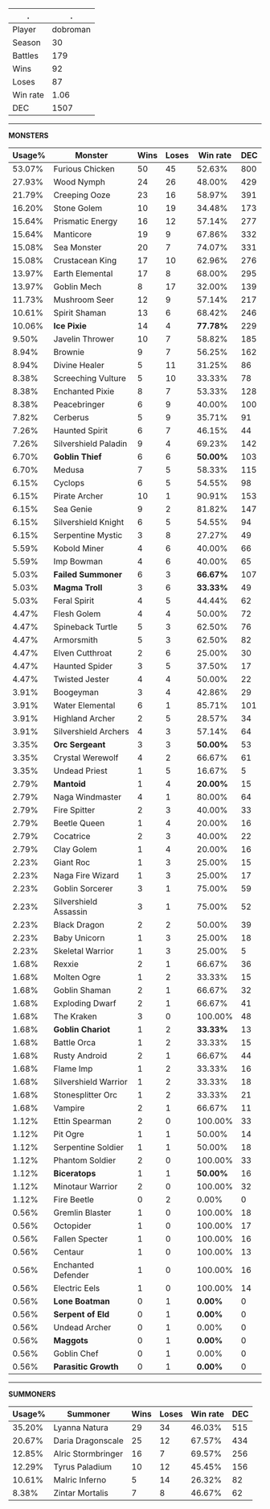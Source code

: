 .|.
|-|-
Player|dobroman
Season|30
Battles|179
Wins|92
Loses|87
Win rate|1.06
DEC|1507

---
**MONSTERS**

Usage%|Monster|Wins|Loses|Win rate|DEC|
-|-|-|-|-|-|
53.07%|Furious Chicken|50|45|52.63%|800|
27.93%|Wood Nymph|24|26|48.00%|429|
21.79%|Creeping Ooze|23|16|58.97%|391|
16.20%|Stone Golem|10|19|34.48%|173|
15.64%|Prismatic Energy|16|12|57.14%|277|
15.64%|Manticore|19|9|67.86%|332|
15.08%|Sea Monster|20|7|74.07%|331|
15.08%|Crustacean King|17|10|62.96%|276|
13.97%|Earth Elemental|17|8|68.00%|295|
13.97%|Goblin Mech|8|17|32.00%|139|
11.73%|Mushroom Seer|12|9|57.14%|217|
10.61%|Spirit Shaman|13|6|68.42%|246|
10.06%|**Ice Pixie**|14|4|**77.78%**|229|
9.50%|Javelin Thrower|10|7|58.82%|185|
8.94%|Brownie|9|7|56.25%|162|
8.94%|Divine Healer|5|11|31.25%|86|
8.38%|Screeching Vulture|5|10|33.33%|78|
8.38%|Enchanted Pixie|8|7|53.33%|128|
8.38%|Peacebringer|6|9|40.00%|100|
7.82%|Cerberus|5|9|35.71%|91|
7.26%|Haunted Spirit|6|7|46.15%|44|
7.26%|Silvershield Paladin|9|4|69.23%|142|
6.70%|**Goblin Thief**|6|6|**50.00%**|103|
6.70%|Medusa|7|5|58.33%|115|
6.15%|Cyclops|6|5|54.55%|98|
6.15%|Pirate Archer|10|1|90.91%|153|
6.15%|Sea Genie|9|2|81.82%|147|
6.15%|Silvershield Knight|6|5|54.55%|94|
6.15%|Serpentine Mystic|3|8|27.27%|49|
5.59%|Kobold Miner|4|6|40.00%|66|
5.59%|Imp Bowman|4|6|40.00%|65|
5.03%|**Failed Summoner**|6|3|**66.67%**|107|
5.03%|**Magma Troll**|3|6|**33.33%**|49|
5.03%|Feral Spirit|4|5|44.44%|62|
4.47%|Flesh Golem|4|4|50.00%|72|
4.47%|Spineback Turtle|5|3|62.50%|76|
4.47%|Armorsmith|5|3|62.50%|82|
4.47%|Elven Cutthroat|2|6|25.00%|30|
4.47%|Haunted Spider|3|5|37.50%|17|
4.47%|Twisted Jester|4|4|50.00%|22|
3.91%|Boogeyman|3|4|42.86%|29|
3.91%|Water Elemental|6|1|85.71%|101|
3.91%|Highland Archer|2|5|28.57%|34|
3.91%|Silvershield Archers|4|3|57.14%|64|
3.35%|**Orc Sergeant**|3|3|**50.00%**|53|
3.35%|Crystal Werewolf|4|2|66.67%|61|
3.35%|Undead Priest|1|5|16.67%|5|
2.79%|**Mantoid**|1|4|**20.00%**|15|
2.79%|Naga Windmaster|4|1|80.00%|64|
2.79%|Fire Spitter|2|3|40.00%|33|
2.79%|Beetle Queen|1|4|20.00%|16|
2.79%|Cocatrice|2|3|40.00%|22|
2.79%|Clay Golem|1|4|20.00%|16|
2.23%|Giant Roc|1|3|25.00%|15|
2.23%|Naga Fire Wizard|1|3|25.00%|17|
2.23%|Goblin Sorcerer|3|1|75.00%|59|
2.23%|Silvershield Assassin|3|1|75.00%|52|
2.23%|Black Dragon|2|2|50.00%|39|
2.23%|Baby Unicorn|1|3|25.00%|18|
2.23%|Skeletal Warrior|1|3|25.00%|5|
1.68%|Rexxie|2|1|66.67%|36|
1.68%|Molten Ogre|1|2|33.33%|15|
1.68%|Goblin Shaman|2|1|66.67%|32|
1.68%|Exploding Dwarf|2|1|66.67%|41|
1.68%|The Kraken|3|0|100.00%|48|
1.68%|**Goblin Chariot**|1|2|**33.33%**|13|
1.68%|Battle Orca|1|2|33.33%|15|
1.68%|Rusty Android|2|1|66.67%|44|
1.68%|Flame Imp|1|2|33.33%|16|
1.68%|Silvershield Warrior|1|2|33.33%|18|
1.68%|Stonesplitter Orc|1|2|33.33%|21|
1.68%|Vampire|2|1|66.67%|11|
1.12%|Ettin Spearman|2|0|100.00%|33|
1.12%|Pit Ogre|1|1|50.00%|14|
1.12%|Serpentine Soldier|1|1|50.00%|18|
1.12%|Phantom Soldier|2|0|100.00%|33|
1.12%|**Biceratops**|1|1|**50.00%**|16|
1.12%|Minotaur Warrior|2|0|100.00%|32|
1.12%|Fire Beetle|0|2|0.00%|0|
0.56%|Gremlin Blaster|1|0|100.00%|18|
0.56%|Octopider|1|0|100.00%|17|
0.56%|Fallen Specter|1|0|100.00%|16|
0.56%|Centaur|1|0|100.00%|13|
0.56%|Enchanted Defender|1|0|100.00%|16|
0.56%|Electric Eels|1|0|100.00%|14|
0.56%|**Lone Boatman**|0|1|**0.00%**|0|
0.56%|**Serpent of Eld**|0|1|**0.00%**|0|
0.56%|Undead Archer|0|1|0.00%|0|
0.56%|**Maggots**|0|1|**0.00%**|0|
0.56%|Goblin Chef|0|1|0.00%|0|
0.56%|**Parasitic Growth**|0|1|**0.00%**|0|

---
**SUMMONERS**

Usage%|Summoner|Wins|Loses|Win rate|DEC|
-|-|-|-|-|-|
35.20%|Lyanna Natura|29|34|46.03%|515|
20.67%|Daria Dragonscale|25|12|67.57%|434|
12.85%|Alric Stormbringer|16|7|69.57%|256|
12.29%|Tyrus Paladium|10|12|45.45%|156|
10.61%|Malric Inferno|5|14|26.32%|82|
8.38%|Zintar Mortalis|7|8|46.67%|62|
